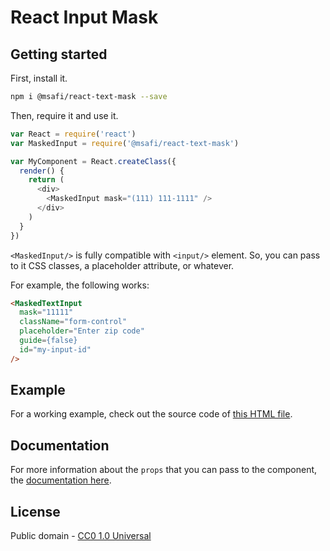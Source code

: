 # React Input Mask

## Getting started

First, install it.

```bash
npm i @msafi/react-text-mask --save
```

Then, require it and use it.

```js
var React = require('react')
var MaskedInput = require('@msafi/react-text-mask')

var MyComponent = React.createClass({
  render() {
    return (
      <div>
        <MaskedInput mask="(111) 111-1111" />
      </div>
    )
  }
})
```

`<MaskedInput/>` is fully compatible with `<input/>` element. So, you can
pass to it CSS classes, a placeholder attribute, or whatever.

For example, the following works:

```html
<MaskedTextInput
  mask="11111"
  className="form-control"
  placeholder="Enter zip code"
  guide={false}
  id="my-input-id"
/>
```

## Example

For a working example, check out the source code of
[this HTML file](https://msafi.github.io/text-mask/react/example.html).

## Documentation

For more information about the `props` that you can pass to the component,
the [documentation here](../componentDocumentation.md).

## License

Public domain - [CC0 1.0 Universal](https://creativecommons.org/publicdomain/zero/1.0/)
